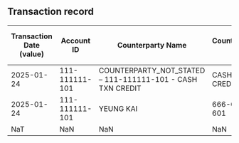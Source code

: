 ## Transaction record
| Transaction Date (value) | Account ID | Counterparty Name | Counterparty ID | Originating Currency | Originating Amount | Debit Credit Indicator | Beneficiary Bank Raw | Originator Bank Raw | Beneficiary Name | Originator Account Number | Transaction Type Source | Transaction Code Description | Sending Bank Account Number | Sending Bank Address | Converted Amount | Fraud payment |
| --- | --- | --- | --- | --- | --- | --- | --- | --- | --- | --- | --- | --- | --- | --- | --- | --- |
| 2025-01-24 | 111-111111-101 | COUNTERPARTY\_NOT\_STATED – 111-111111-101 - CASH TXN CREDIT | CASH TXN CREDIT | HKD | 20000.0 | C | NaN | NaN | MR CHAN TAI MAN | COUNTERPARTY\_NOT\_STATED – 111-111111-101 - CASH TXN CREDIT | CCCS | UNKNOWN OR INVALID TERRITORY | NaN | NaN | 20000.0 | 2 |
| 2025-01-24 | 111-111111-101 | YEUNG KAI | 666-66666-601 | HKD | 10900.0 | C | NaN | NaN | MR CHAN TAI MAN | 666-66666-601 | CUTF | UNKNOWN OR INVALID TERRITORY | NaN | NaN | 10900.0 | 1 |
| NaT | NaN | NaN | NaN | NaN | NaN | NaN | NaN | NaN | NaN | NaN | NaN | NaN | NaN | NaN | NaN | . |